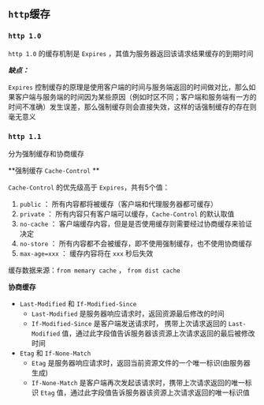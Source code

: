 ## `http`缓存

### `http 1.0`

`http 1.0` 的缓存机制是 `Expires` ，其值为服务器返回该请求结果缓存的到期时间

***缺点：***

`Expires` 控制缓存的原理是使用客户端的时间与服务端返回的时间做对比，那么如果客户端与服务端的时间因为某些原因（例如时区不同；客户端和服务端有一方的时间不准确）发生误差，那么强制缓存则会直接失效，这样的话强制缓存的存在则毫无意义 



### `http 1.1`

分为强制缓存和协商缓存

**强制缓存 `Cache-Control` **

`Cache-Control` 的优先级高于 `Expires`，共有5个值：

1. `public` ： 所有内容都将被缓存（客户端和代理服务器都可缓存） 
2. `private` ： 所有内容只有客户端可以缓存，`Cache-Control` 的默认取值 
3. `no-cache` ： 客户端缓存内容，但是是否使用缓存则需要经过协商缓存来验证决定 
4. `no-store` ： 所有内容都不会被缓存，即不使用强制缓存，也不使用协商缓存 
5. `max-age=xxx` ： 缓存内容将在 `xxx` 秒后失效 

缓存数据来源：`from memary cache` ， `from dist cache`

**协商缓存**

- `Last-Modified` 和 `If-Modified-Since`
  - `Last-Modified` 是服务器响应请求时，返回资源最后修改的时间
  - `If-Modified-Since` 是客户端发送请求时， 携带上次请求返回的 `Last-Modified` 值，通过此字段值告诉服务器该资源上次请求返回的最后被修改时间 
- `Etag` 和  `If-None-Match`
  -  `Etag` 是服务器响应请求时，返回当前资源文件的一个唯一标识(由服务器生成) 
  -  `If-None-Match` 是客户端再次发起该请求时，携带上次请求返回的唯一标识 `Etag` 值，通过此字段值告诉服务器该资源上次请求返回的唯一标识值 



